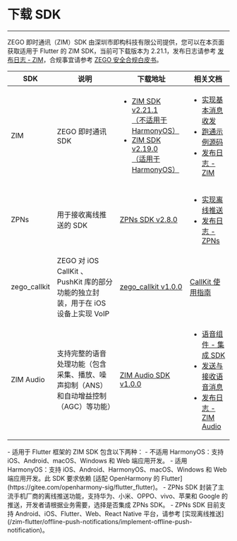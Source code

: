 # 下载 SDK

- - -

ZEGO 即时通讯（ZIM）SDK 由深圳市即构科技有限公司提供，您可以在本页面获取适用于 Flutter 的 ZIM SDK，当前可下载版本为 2.21.1，发布日志请参考 [发布日志 - ZIM](/zim-flutter/client-sdks/zim-release-notes)，合规事宜请参考 [ZEGO 安全合规白皮书](https://doc-zh.zego.im/article/16142)。

| SDK | 说明 | 下载地址 | 相关文档 |
| --- | --- | --- | --- |
| ZIM | ZEGO 即时通讯 SDK | <ul><li>[ZIM SDK v2.21.1<br />（不适用于 HarmonyOS）](https://pub.dev/packages/zego_zim/install)</li><li>[ZIM SDK v2.19.0<br />（适用于 HarmonyOS）](https://artifact-sdk.zego.im/zim/sdk/flutter/ohos/zego_zim_2.19.0.zip)</li></ul> | <ul><li>[实现基本消息收发](/zim-flutter/send-and-receive-messages)</li><li>[跑通示例源码](/zim-flutter/sample-code)</li><li>[发布日志 - ZIM](/zim-flutter/client-sdks/zim-release-notes)</li></ul> |
| ZPNs | 用于接收离线推送的 SDK | [ZPNs SDK v2.8.0](https://pub.dev/packages/zego_zpns/install) | <ul><li>[实现离线推送](/zim-flutter/offline-push-notifications/implement-offline-push-notification)</li><li>[发布日志 - ZPNs](/zim-flutter/client-sdks/zpns-release-notes)</li></ul> |
| zego_callkit | ZEGO 对 iOS CallKit 、PushKit 库的部分功能的独立封装，用于在 iOS 设备上实现 VoIP | [zego_callkit v1.0.0](https://pub.dev/packages/zego_callkit/install) | [CallKit 使用指南](/zim-flutter/offline-push-notifications/best-practices/callkit-user-guide) |
| ZIM Audio | 支持完整的语音处理功能（包含采集、播放、噪声抑制（ANS）和自动增益控制（AGC）等功能） | [ZIM Audio SDK v1.0.0](https://pub.dev/packages/zego_zim_audio/install) | <ul><li>[语音组件 - 集成 SDK](/zim-flutter/zim-audio/integrate-the-zim-audio-sdk)</li><li>[发送与接收语音消息](/zim-flutter/zim-audio/send-and-receive-audio-messages)</li><li>[发布日志 - ZIM Audio](/zim-flutter/client-sdks/zim-audio-release-notes)</li></ul> |

<Note title="说明">
- 适用于 Flutter 框架的 ZIM SDK 包含以下两种：
  - 不适用 HarmonyOS：支持 iOS、Android、macOS、Windows 和 Web 端应用开发。
  - 适用 HarmonyOS：支持 iOS、Android、HarmonyOS、macOS、Windows 和 Web 端应用开发。此 SDK 要求依赖 [适配 OpenHarmony 的 Flutter](https://gitee.com/openharmony-sig/flutter_flutter)。
- ZPNs SDK 封装了主流手机厂商的离线推送功能，支持华为、小米、OPPO、vivo、苹果和 Google 的推送，开发者请根据业务需要，选择是否集成 ZPNs SDK。
- ZPNs SDK 目前支持 Android、iOS、Flutter、Web、React Native 平台，请参考 [实现离线推送](/zim-flutter/offline-push-notifications/implement-offline-push-notification)。
</Note>
